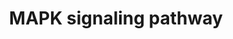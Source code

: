 ---
annotations:
- type: Pathway Ontology
  value: mitogen activated protein kinase signaling pathway
- type: Pathway Ontology
  value: mitogen activated protein kinase signaling pathway
authors:
- MaintBot
- Khanspers
- Ddigles
- Mkutmon
- Egonw
- Eweitz
description: 'The mitogen-activated protein kinase (MAPK) cascade is a highly conserved
  module that is involved in various cellular functions, including cell proliferation,
  differentiation and migration. Mammals express at least four distinctly regulated
  groups of MAPKs, extracellular signal-related kinases (ERK)-1/2, Jun amino-terminal
  kinases (JNK1/2/3), p38 proteins (p38alpha/beta/gamma/delta) and ERK5, that are
  activated by specific MAPKKs: MEK1/2 for ERK1/2, MKK3/6 for the p38, MKK4/7 (JNKK1/2)
  for the JNKs, and MEK5 for ERK5. Each MAPKK, however, can be activated by more than
  one MAPKKK, increasing the complexity and diversity of MAPK signalling. Presumably
  each MAPKKK confers responsiveness to distinct stimuli. For example, activation
  of ERK1/2 by growth factors depends on the MAPKKK c-Raf, but other MAPKKKs may activate
  ERK1/2 in response to pro-inflammatory stimuli.  Source: KEGG http://www.genome.jp/dbget-bin/www_bget?pathway:map04010'
last-edited: 2021-12-08
organisms:
- Canis familiaris
redirect_from:
- /index.php/Pathway:WP1114
- /instance/WP1114
schema-jsonld:
- '@context': https://schema.org/
  '@id': https://wikipathways.github.io/pathways/WP1114.html
  '@type': Dataset
  creator:
    '@type': Organization
    name: WikiPathways
  description: 'The mitogen-activated protein kinase (MAPK) cascade is a highly conserved
    module that is involved in various cellular functions, including cell proliferation,
    differentiation and migration. Mammals express at least four distinctly regulated
    groups of MAPKs, extracellular signal-related kinases (ERK)-1/2, Jun amino-terminal
    kinases (JNK1/2/3), p38 proteins (p38alpha/beta/gamma/delta) and ERK5, that are
    activated by specific MAPKKs: MEK1/2 for ERK1/2, MKK3/6 for the p38, MKK4/7 (JNKK1/2)
    for the JNKs, and MEK5 for ERK5. Each MAPKK, however, can be activated by more
    than one MAPKKK, increasing the complexity and diversity of MAPK signalling. Presumably
    each MAPKKK confers responsiveness to distinct stimuli. For example, activation
    of ERK1/2 by growth factors depends on the MAPKKK c-Raf, but other MAPKKKs may
    activate ERK1/2 in response to pro-inflammatory stimuli.  Source: KEGG http://www.genome.jp/dbget-bin/www_bget?pathway:map04010'
  keywords:
  - MAP3K8
  - DUSP6
  - MAP2K5
  - FOS
  - FGF13
  - PPP3R2
  - GNA12
  - PRKACA
  - DUSP16
  - NTRK1
  - ATF4
  - TGFB2
  - MAPK12
  - STK3
  - FGF3
  - FGF7
  - MAPK10
  - JUN
  - PRKCG
  - IL1A
  - signaling system
  - RAP1A
  - RAP1B
  - DUSP4
  - CACNA2D3
  - SOS1
  - ATF2
  - RRAS2
  - TRAF2
  - PPP5C
  - NTF4
  - DUSP9
  - AKT3
  - RASGRF1
  - PPP3CC
  - DUSP3
  - MAPT
  - IKBKG
  - DUSP7
  - MAP3K6
  - FGF16
  - CRK
  - CD14
  - ARRB1
  - CASP3
  - PLA2G4F
  - STK4
  - IP3
  - CACNA1G
  - NFATC1
  - FGF11
  - TGFBR2
  - FGF20
  - NFKB2
  - NF1
  - MAP4K2
  - FGF8
  - TAB2
  - CACNA1A
  - RRAS
  - RASGRP2
  - Phosphatidylinositol
  - FGF4
  - NFKB1
  - CACNA1C
  - Ca2+
  - MYC
  - DAG
  - RPS6KA4
  - HSPA2
  - AKT1
  - CACNA1S
  - NTF3
  - RPS6KA3
  - FGF21
  - RASGRP3
  - CDC42
  - CACNA2D4
  - FLNA
  - FGFR2
  - HSPA8
  - PDGFRB
  - Apoptosis
  - MAPK3
  - CACNA1B
  - CACNA1F
  - FGF9
  - FGF19
  - MRAS
  - RASA1
  - MAP3K2
  - TAOK1
  - FGF12
  - TAOK2
  - FGF23
  - MOS
  - HSPA6
  - RELA
  - CACNG4
  - TNF
  - BDNF
  - MAP2K1
  - CACNA1D
  - CACNA2D1
  - MAP3K20
  - FGF10
  - CRKL
  - MKNK1
  - RASGRP1
  - CACNA1H
  - MAP4K3
  - RAPGEF2
  - CACNA1E
  - PDGFB
  - FAS
  - LRRK2
  - MAPK14
  - ELK4
  - IL1B
  - CACNG1
  - ECSIT
  - IKBKB
  - SOS2
  - MAPK8IP1
  - DDIT3
  - MKNK2
  - KRAS
  - PPP3R1
  - NLK
  - CACNB3
  - MAPK7
  - NGF
  - ARRB2
  - NFATC3
  - TRAF6
  - MAP3K7
  - CACNG2
  - CHUK
  - p53 signaling pathway
  - CACNB4
  - PLA2G4D
  - MAP3K14
  - MAP2K4
  - LPS
  - RAC1
  - FASLG
  - CACNG3
  - GNG12
  - MEF2C
  - MAP3K11
  - PTPN7
  - MAP2K6
  - MAP3K12
  - TNFRSF1A
  - HSPA1B
  - NR4A1
  - CACNG5
  - MAPK9
  - CACNG6
  - CACNG7
  - FGF22
  - CACNA2D2
  - FGFR3
  - MAP2K7
  - MAP3K4
  - DUSP1
  - MAP4K1
  - TGFB1
  - PRKCD
  - PDGFA
  - FGF14
  - MAX
  - CDC25B
  - PLA2G4A
  - NRAS
  - Wnt signaling pathway
  - CACNB2
  - HSPA1L
  - MAPKAPK5
  - RPS6KA5
  - RASGRF2
  - HSPA1A
  - FGF1
  - MAPK11
  - FGF2
  - FGFR4
  - MAPK8IP2
  - PTPRR
  - PLA2G4E
  - PPP3CA
  - EGF
  - FLNC
  - PAK2
  - Cell cycle
  - MAPKAPK2
  - TP53
  - ELK1
  - STMN1
  - DAXX
  - FGFR1
  - DUSP2
  - MAPK8
  - PPM1A
  - SRF
  - IL1R2
  - GRB2
  - PLA2G4C
  - MAP4K4
  - MAP3K1
  - CACNB1
  - MAPK1
  - PPM1B
  - TGFBR1
  - FGF6
  - PPP3CB
  - MAP3K13
  - GADD45A
  - PRKACG
  - MAP2K2
  - FGF17
  - FLNB
  - HRAS
  - MAPK8IP3
  - PRKCA
  - PRKACB
  - MAPKAPK3
  - RAF1
  - PLA2G4B
  - MAP2K3
  - BRAF
  - TGFB3
  - LAMTOR3
  - EGFR
  - HSPB1
  - CACNA1I
  - PTPN5
  - FGF5
  - DUSP10
  - cAMP
  - TAOK3
  - DUSP8
  - RASA2
  - PPP5D1
  - IL1R1
  - NTRK2
  - MAP3K5
  - MAPK13
  - TAB1
  - AKT2
  - RAC2
  - RELB
  - CACNG8
  - PAK1
  - RAC3
  - RASGRP4
  - JUND
  - FGF18
  license: CC0
  name: MAPK signaling pathway
seo: CreativeWork
title: MAPK signaling pathway
wpid: WP1114
---